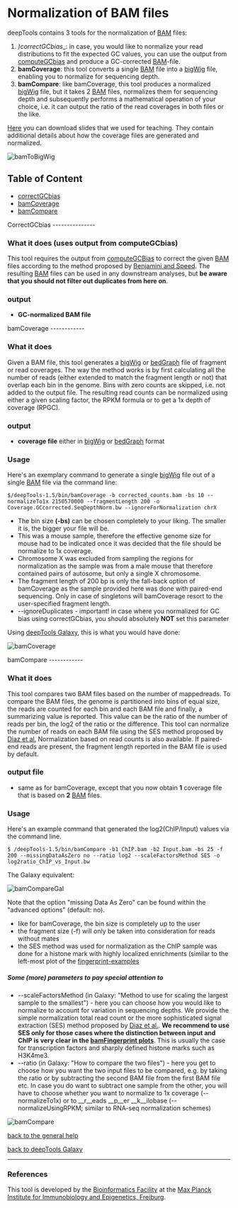 Normalization of BAM files
===========================

deepTools contains 3 tools for the normalization of [BAM][] files:

1. _)correctGCbias__: in case, you would like to normalize your read distributions to fit the expected GC values, you can use the output from [computeGCbias](https://raw.github.com/fidelram/deepTools/master/manual/QC.md "go to the chapter about data QC") and produce a GC-corrected [BAM]-file.
2. __bamCoverage__: this tool converts a single [BAM][] file into a [bigWig][] file, enabling you to normalize for sequencing depth.
3. __bamCompare__: like bamCoverage, this tool produces a normalized [bigWig][] file, but it takes 2 [BAM][] files, normalizes them for sequencing depth and subsequently performs a mathematical operation of your choice, i.e. it can output the ratio of the read coverages in both files or the like.


[Here](https://docs.google.com/file/d/0B8DPnFM4SLr2UjdYNkQ0dElEMm8/edit?usp=sharing "How to get from aligned reads to coverage profiles using deepTools") you can download slides that we used for teaching. They contain additional details about how the coverage files are generated and normalized.


![bamToBigWig](https://raw.github.com/fidelram/deepTools/master/examples/norm_IGVsnapshot_indFiles.png "snapshots of bigWig files loaded in IGV")

## Table of Content

  * [correctGCbias](#correctGCbias)
  * [bamCoverage](#bamCoverage)
  * [bamCompare](#bamCompare)



<a name="correctGCbias"/>
CorrectGCbias
---------------

### What it does (uses output from computeGCbias)
This tool requires the output from [computeGCBias](https://github.com/fidelram/deepTools/blob/master/manual/QC.md#computeGCbias) to correct the given [BAM][] files according to the method proposed by [Benjamini and Speed][].  The resulting [BAM][] files can be used in any downstream analyses, but __be aware that you should not filter out duplicates from here on__.

### output
 + __GC-normalized BAM file__


<a name="bamCoverage"/>
bamCoverage
------------

### What it does
Given a BAM file, this tool generates a [bigWig][] or [bedGraph][] file of fragment or read coverages. The way the method works is by first calculating all the number of reads (either extended to match the fragment length or not) that overlap each bin in the genome. Bins with zero counts are skipped, i.e. not added to the output file. The resulting read counts can be normalized using either a given scaling factor, the RPKM formula or to get a 1x depth of coverage (RPGC).

### output
  + __coverage file__ either in [bigWig][] or [bedGraph][] format


### Usage

Here's an exemplary command to generate a single [bigWig][] file out of a single [BAM][] file via the command line:

    $/deepTools-1.5/bin/bamCoverage -b corrected_counts.bam -bs 10 --normalizeTo1x 2150570000 --fragmentLength 200 -o Coverage.GCcorrected.SeqDepthNorm.bw --ignoreForNormalization chrX

  + The bin size __(-bs)__ can be chosen completely to your liking. The smaller it is, the bigger your file will be.
  + This was a mouse sample, therefore the effective genome size for mouse had to be indicated once it was decided that the file should be normalize to 1x coverage.
  + Chromosome X was excluded from sampling the regions for normalization as the sample was from a male mouse that therefore contained pairs of autosome, but only a single X chromosome.
  + The fragment length of 200 bp is only the fall-back option of bamCoverage as the sample provided here was done with paired-end sequencing. Only in case of singletons will bamCoverage resort to the user-specified fragment length.
  + --ignoreDuplicates - important! in case where you normalized for GC bias using correctGCbias, you should absolutely  __NOT__ set this parameter

Using [deepTools Galaxy][], this is what you would have done:

![bamCoverage](https://raw.github.com/fidelram/deepTools/master/examples/norm_bamCoverage.png "deepTools Galaxy screenshot for bamCoverage of GC corrected reads")

 

<a name="bamCompare"/>
bamCompare
------------

### What it does

This tool compares two BAM files based on the number of mappedreads. To compare the BAM files, the genome is partitioned into bins of equal size, the reads are counted for each bin and each BAM file and finally, a summarizing value is reported.  This value can be the ratio of the number of reads per bin, the log2 of the ratio or the difference.  This tool can normalize the number of reads on each BAM file using the SES method proposed by [Diaz et al.][] Normalization based on read counts is also available. If paired-end
reads are present, the fragment length reported in the BAM file is used by default.

### output file
  + same as for bamCoverage, except that you now obtain __1__ coverage file that is based on __2__ [BAM][] files.

### Usage

Here's an example command that generated the log2(ChIP/Input) values via the command line.

    $ /deepTools-1.5/bin/bamCompare -b1 ChIP.bam -b2 Input.bam -bs 25 -f 200 --missingDataAsZero no --ratio log2 --scaleFactorsMethod SES -o log2ratio_ChIP_vs_Input.bw
    

The Galaxy equivalent:

![bamCompareGal](https://raw.github.com/fidelram/deepTools/master/examples/norm_bamCompare_Gal.png "deepTools Galaxy screenshot of bamCompare")

Note that the option "missing Data As Zero" can be found within the "advanced options" (default: no).
    
  + like for bamCoverage, the bin size is completely up to the user
  + the fragment size (-f) will only be taken into consideration for reads without mates
  + the SES method was used for normalization as the ChIP sample was done for a histone mark with highly localized enrichments (similar to the left-most plot of the [fingerprint-examples](https://github.com/fidelram/deepTools/blob/master/manual/QC.md "change to QC chapter to have a look at the plots")

##### Some (more) parameters to pay special attention to

 + --scaleFactorsMethod (in Galaxy: "Method to use for scaling the largest sample to the smallest") - here you can choose how you would like to normalize to account for variation in sequencing depths. We provide the simple normalization total read count or the more sophisticated signal extraction (SES) method proposed by [Diaz et al.][]. __We recommend to use SES only for those cases where the distinction between input and ChIP is very clear in the [bamFingerprint plots](https://github.com/fidelram/deepTools/blob/master/manual/QC.md "go back to the QC chapter")__. This is usually the case for transcription factors and sharply defined histone marks such as H3K4me3.
  + --ratio (in Galaxy: "How to compare the two files") - here you get to choose how you want the two input files to be compared, e.g. by taking the ratio or by subtracting the second BAM file from the first BAM file etc. In case you do want to subtract one sample from the other, you will have to choose whether you want to normalize to 1x coverage (--normalizeTo1x) or to __r__eads __p__er __k__ilobase (--normalizeUsingRPKM; similar to RNA-seq normalization schemes)



![bamCompare](https://raw.github.com/fidelram/deepTools/master/examples/norm_bamCompare.png "Mathematical operations for comparing 2 BAM files implemented in bamCompare")


[back to the general help](https://github.com/fidelram/deepTools/blob/master/manual/GalaxyHelp.md#deepTools)

[back to deepTools Galaxy](http://deeptools.ie-freiburg.mpg.de)

-----------------------------------------------------------------------------------
[BAM]: https://docs.google.com/document/d/1Iv9QnuRYWCtV_UCi4xoXxEfmSZYQNyYJPNsFHnvv9C0/edit?usp=sharing "binary version of a SAM file; contains all information about aligned reads"
[SAM]: https://docs.google.com/document/d/1Iv9QnuRYWCtV_UCi4xoXxEfmSZYQNyYJPNsFHnvv9C0/edit?usp=sharing "text file containing all information about aligned reads"
[bigWig]: https://docs.google.com/document/d/1Iv9QnuRYWCtV_UCi4xoXxEfmSZYQNyYJPNsFHnvv9C0/edit?usp=sharing "binary version of a bedGraph file; contains genomic intervals and corresponding scores, e.g. average read numbers per 50 bp"
[bedGraph]: https://docs.google.com/document/d/1Iv9QnuRYWCtV_UCi4xoXxEfmSZYQNyYJPNsFHnvv9C0/edit?usp=sharing "text file that contains genomic intervals and corresponding scores, e.g. average read numbers per 50 bp"
[FASTQ]: https://docs.google.com/document/d/1Iv9QnuRYWCtV_UCi4xoXxEfmSZYQNyYJPNsFHnvv9C0/edit?usp=sharing "text file of raw reads (almost straight out of the sequencer)"
### References
[Benjamini and Speed]: http://nar.oxfordjournals.org/content/40/10/e72 "Nucleic Acids Research (2012)"
[Diaz et al.]: http://www.degruyter.com/view/j/sagmb.2012.11.issue-3/1544-6115.1750/1544-6115.1750.xml "Stat. Appl. Gen. Mol. Biol. (2012)"
[deepTools Galaxy]: http://deeptools.ie-freiburg.mpg.de/ "deepTools Galaxy at the Max-Planck-Institute of Immunobiology and Epigenetics"

This tool is developed by the [Bioinformatics Facility](http://www1.ie-freiburg.mpg.de/bioinformaticsfac) at the [Max Planck Institute for Immunobiology and Epigenetics, Freiburg](http://www1.ie-freiburg.mpg.de/).
